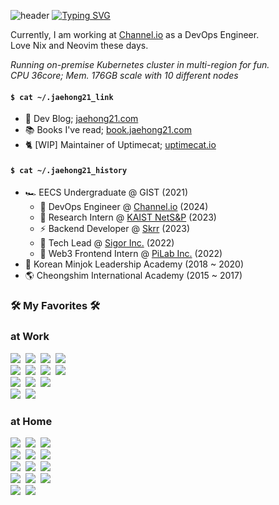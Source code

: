 ![header](https://capsule-render.vercel.app/api?type=waving&color=6994CDEE&text=&animation=twinkling&height=80)
[![Typing SVG](https://readme-typing-svg.demolab.com?font=Alkatra&weight=500&size=45&duration=3500&pause=3&color=6994CDEE&center=false&vCenter=false&multiline=true&repeat=true&width=1000&height=100&lines=Welcome+to+jaehong21's+GitHub!👋)](https://git.io/typing-svg)

  Currently, I am working at [Channel.io](https://channel.io) as a DevOps Engineer. <br />
  Love Nix and Neovim these days.

  _Running on-premise Kubernetes cluster in multi-region for fun. <br />
  CPU 36core; Mem. 176GB scale with 10 different nodes_

#### `$ cat ~/.jaehong21_link`
- 📝 Dev Blog; [jaehong21.com](https://jaehong21.com)
- 📚 Books I've read; [book.jaehong21.com](https://book.jaehong21.com)
- 🐈 [WIP] Maintainer of Uptimecat; [uptimecat.io](https://uptimecat.io)

#### `$ cat ~/.jaehong21_history`
- 🏎️ EECS Undergraduate @ GIST (2021)
  - 🐳 DevOps Engineer @ [Channel.io](https://channel.io) (2024)
  - 🔬 Research Intern @ [KAIST NetS&P](https://netsp.kaist.ac.kr/) (2023)
  - ⚡️ Backend Developer @ [Skrr](https://disquiet.io/@khj03020302/makerlog/7844) (2023)
  - 🧠 Tech Lead @ [Sigor Inc.](https://doggly.co.kr/) (2022)
  - 🤑 Web3 Frontend Intern @ [PiLab Inc.](https://www.bifrostnetwork.com/) (2022)
- 🏁 Korean Minjok Leadership Academy (2018 ~ 2020)
- 🌎 Cheongshim International Academy (2015 ~ 2017)

<div>
  <h3> 🛠 My Favorites 🛠 </h3>
  <p>

  <h3>at Work</h3>
    <img src="https://img.shields.io/badge/Kubernetes-326CE5?style=flat&logo=Kubernetes&logoColor=white"/></a>&nbsp
    <img src="https://img.shields.io/badge/Docker-2496ED?style=flat&logo=Docker&logoColor=white"/></a>&nbsp
    <img src="https://img.shields.io/badge/Go-00ADD8?style=flat&logo=Go&logoColor=white"/></a>&nbsp
    <img src="https://img.shields.io/badge/Gin-008ECF?style=flat&logo=Gin&logoColor=white"/></a>&nbsp
  <br />
    <img src="https://img.shields.io/badge/Helm-326CE5?style=flat&logo=Helm&logoColor=white"/></a>&nbsp
    <img src="https://img.shields.io/badge/Istio Ambient-466BB0?style=flat&logo=Istio&logoColor=white"/></a>&nbsp
    <img src="https://img.shields.io/badge/Thanos-6D41FF?style=flat&logo=Thanos&logoColor=white"/></a>&nbsp
    <img src="https://img.shields.io/badge/Terraform-7B42BC?style=flat&logo=Terraform&logoColor=white"/></a>&nbsp
  <br />
    <img src="https://img.shields.io/badge/AWS-232F3E?style=flat&logo=AmazonWebServices&logoColor=white"/></a>&nbsp
    <img src="https://img.shields.io/badge/EKS-FF9900?style=flat&logo=AmazonEKS&logoColor=white"/></a>&nbsp
    <img src="https://img.shields.io/badge/Argo-EF7B4D?style=flat&logo=Argo&logoColor=white"/></a>&nbsp
  <br />
    <img src="https://img.shields.io/badge/Github Actions-2088FF?style=flat&logo=GithubActions&logoColor=white"/></a>&nbsp
    <img src="https://img.shields.io/badge/CircleCI-343434?style=flat&logo=CircleCI&logoColor=white"/></a>&nbsp
  <br />

  <h3>at Home</h3>
    <img src="https://img.shields.io/badge/K3s-FFC61C?style=flat&logo=K3s&logoColor=white"/></a>&nbsp
    <img src="https://img.shields.io/badge/containerd-575757?style=flat&logo=containerd&logoColor=white"/></a>&nbsp
    <img src="https://img.shields.io/badge/Istio-466BB0?style=flat&logo=Istio&logoColor=white"/></a>&nbsp
  <br />
    <img src="https://img.shields.io/badge/Cloudflare-F38020?style=flat&logo=Cloudflare&logoColor=white"/></a>&nbsp
    <img src="https://img.shields.io/badge/Hono-E36002?style=flat&logo=Hono&logoColor=white"/></a>&nbsp
    <img src="https://img.shields.io/badge/Bun-000000?style=flat&logo=Bun&logoColor=white"/></a>&nbsp
  <br />
    <img src="https://img.shields.io/badge/NixOS-5277C3?style=flat&logo=NixOS&logoColor=white"/></a>&nbsp
    <img src="https://img.shields.io/badge/Arch Linux-1793D1?style=flat&logo=ArchLinux&logoColor=white"/></a>&nbsp
    <img src="https://img.shields.io/badge/Raspberry Pi-A22846?style=flat&logo=RaspberryPi&logoColor=white"/></a>&nbsp
  <br />
    <img src="https://img.shields.io/badge/Neovim-57A143?style=flat&logo=Neovim&logoColor=white"/></a>&nbsp
    <img src="https://img.shields.io/badge/Gitea-609926?style=flat&logo=Gitea&logoColor=white"/></a>&nbsp
    <img src="https://img.shields.io/badge/Obsidian-7C3AED?style=flat&logo=Obsidian&logoColor=white"/></a>&nbsp
  <br />
    <img src="https://img.shields.io/badge/React-466BB0?style=flat&logo=React&logoColor=white"/></a>&nbsp
    <img src="https://img.shields.io/badge/tRPC-2596BE?style=flat&logo=tRPC&logoColor=white"/></a>&nbsp
</p>
</div>
